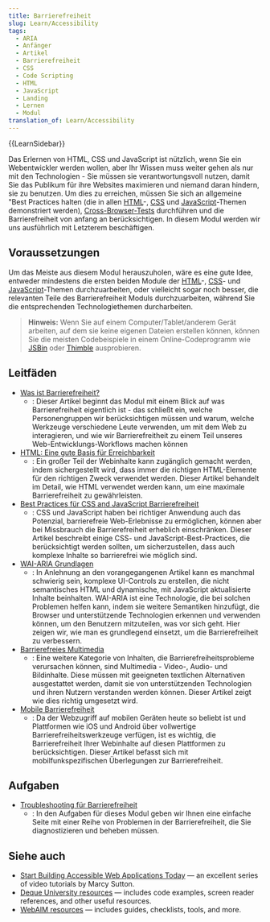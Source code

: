 ```yaml
---
title: Barrierefreiheit
slug: Learn/Accessibility
tags:
  - ARIA
  - Anfänger
  - Artikel
  - Barrierefreiheit
  - CSS
  - Code Scripting
  - HTML
  - JavaScript
  - Landing
  - Lernen
  - Modul
translation_of: Learn/Accessibility
---
```

{{LearnSidebar}}

Das Erlernen von HTML, CSS und JavaScript ist nützlich, wenn Sie ein Webentwickler werden wollen, aber Ihr Wissen muss weiter gehen als nur mit den Technologien - Sie müssen sie verantwortungsvoll nutzen, damit Sie das Publikum für ihre Websites maximieren und niemand daran hindern, sie zu benutzen. Um dies zu erreichen, müssen Sie sich an allgemeine "Best Practices halten (die in allen [HTML](https://developer.mozilla.org/de/Learn/CSS)-, [CSS](/de/docs/Learn/CSS) und [JavaScript](https://developer.mozilla.org/de/Learn/JavaScript)-Themen demonstriert werden), [Cross-Browser-Tests](https://developer.mozilla.org/de/Learn/Tools_and_testing/Cross_browser_testing) durchführen und die Barrierefreiheit von anfang an berücksichtigen. In diesem Modul werden wir uns ausführlich mit Letzterem beschäftigen.

## Voraussetzungen

Um das Meiste aus diesem Modul herauszuholen, wäre es eine gute Idee, entweder mindestens die ersten beiden Module der [HTML](https://developer.mozilla.org/de/Learn/HTML)-, [CSS](/de/docs/Learn/CSS)- und [JavaScript](/de/docs/Learn/JavaScript)-Themen durchzuarbeiten, oder vielleicht sogar noch besser, die relevanten Teile des Barrierefreiheit Moduls durchzuarbeiten, während Sie die entsprechenden Technologiethemen durcharbeiten.

> **Hinweis:** Wenn Sie auf einem Computer/Tablet/anderem Gerät arbeiten, auf dem sie keine eigenen Dateien erstellen können, können Sie die meisten Codebeispiele in einem Online-Codeprogramm wie [JSBin](http://jsbin.com/) oder [Thimble](https://thimble.mozilla.org/de/) ausprobieren.

## Leitfäden

- [Was ist Barrierefreiheit?](https://developer.mozilla.org/de/Learn/Accessibility/What_is_accessibility)
  - : Dieser Artikel beginnt das Modul mit einem Blick auf was Barrierefreiheit eigentlich ist - das schließt ein, welche Personengruppen wir berücksichtigen müssen und warum, welche Werkzeuge verschiedene Leute verwenden, um mit dem Web zu interagieren, und wie wir Barrierefreitheit zu einem Teil unseres Web-Entwicklungs-Workflows machen können
- [HTML: Eine gute Basis für Erreichbarkeit](https://developer.mozilla.org/de/Learn/Accessibility/HTML)
  - : Ein großer Teil der Webinhalte kann zugänglich gemacht werden, indem sichergestellt wird, dass immer die richtigen HTML-Elemente für den richtigen Zweck verwendet werden. Dieser Artikel behandelt im Detail, wie HTML verwendet werden kann, um eine maximale Barrierefreiheit zu gewährleisten.
- [Best Practices für CSS and JavaScript Barrierefreiheit](/de/docs/Learn/Accessibility/CSS_and_JavaScript)
  - : CSS und JavaScript haben bei richtiger Anwendung auch das Potenzial, barrierefreie Web-Erlebnisse zu ermöglichen, können aber bei Missbrauch die Barrierefreiheit erheblich einschränken. Dieser Artikel beschreibt einige CSS- und JavaScript-Best-Practices, die berücksichtigt werden sollten, um sicherzustellen, dass auch komplexe Inhalte so barrierefrei wie möglich sind.
- [WAI-ARIA Grundlagen](/de/docs/Learn/Accessibility/WAI-ARIA_basics)
  - : In Anlehnung an den vorangegangenen Artikel kann es manchmal schwierig sein, komplexe UI-Controls zu erstellen, die nicht semantisches HTML und dynamische, mit JavaScript aktualisierte Inhalte beinhalten. WAI-ARIA ist eine Technologie, die bei solchen Problemen helfen kann, indem sie weitere Semantiken hinzufügt, die Browser und unterstützende Technologien erkennen und verwenden können, um den Benutzern mitzuteilen, was vor sich geht. Hier zeigen wir, wie man es grundlegend einsetzt, um die Barrierefreiheit zu verbessern.
- [Barrierefreies Multimedia](/de/docs/Learn/Accessibility/Multimedia)
  - : Eine weitere Kategorie von Inhalten, die Barrierefreiheitsprobleme verursachen können, sind Multimedia - Video-, Audio- und Bildinhalte. Diese müssen mit geeigneten textlichen Alternativen ausgestattet werden, damit sie von unterstützenden Technologien und ihren Nutzern verstanden werden können. Dieser Artikel zeigt wie dies richtig umgesetzt wird.
- [Mobile Barrierefreiheit](/de/docs/Learn/Accessibility/Mobile)
  - : Da der Webzugriff auf mobilen Geräten heute so beliebt ist und Plattformen wie iOS und Android über vollwertige Barrierefreiheitswerkzeuge verfügen, ist es wichtig, die Barrierefreiheit Ihrer Webinhalte auf diesen Plattformen zu berücksichtigen. Dieser Artikel befasst sich mit mobilfunkspezifischen Überlegungen zur Barrierefreiheit.

## Aufgaben

- [Troubleshooting für Barrierefreiheit](/de/docs/Learn/Accessibility/Accessibility_troubleshooting)
  - : In den Aufgaben für dieses Modul geben wir Ihnen eine einfache Seite mit einer Reihe von Problemen in der Barrierefreiheit, die Sie diagnostizieren und beheben müssen.

## Siehe auch

- [Start Building Accessible Web Applications Today](https://egghead.io/courses/start-building-accessible-web-applications-today) — an excellent series of video tutorials by Marcy Sutton.
- [Deque University resources](https://dequeuniversity.com/resources/) — includes code examples, screen reader references, and other useful resources.
- [WebAIM resources](http://webaim.org/resources/) — includes guides, checklists, tools, and more.
